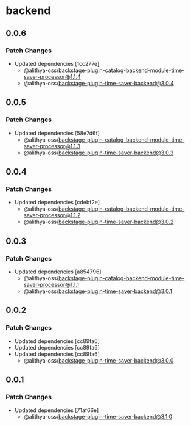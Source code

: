 # backend

## 0.0.6

### Patch Changes

- Updated dependencies [1cc277e]
  - @alithya-oss/backstage-plugin-catalog-backend-module-time-saver-processor@1.1.4
  - @alithya-oss/backstage-plugin-time-saver-backend@3.0.4

## 0.0.5

### Patch Changes

- Updated dependencies [58e7d6f]
  - @alithya-oss/backstage-plugin-catalog-backend-module-time-saver-processor@1.1.3
  - @alithya-oss/backstage-plugin-time-saver-backend@3.0.3

## 0.0.4

### Patch Changes

- Updated dependencies [cdebf2e]
  - @alithya-oss/backstage-plugin-catalog-backend-module-time-saver-processor@1.1.2
  - @alithya-oss/backstage-plugin-time-saver-backend@3.0.2

## 0.0.3

### Patch Changes

- Updated dependencies [a854796]
  - @alithya-oss/backstage-plugin-catalog-backend-module-time-saver-processor@1.1.1
  - @alithya-oss/backstage-plugin-time-saver-backend@3.0.1

## 0.0.2

### Patch Changes

- Updated dependencies [cc89fa6]
- Updated dependencies [cc89fa6]
- Updated dependencies [cc89fa6]
  - @alithya-oss/backstage-plugin-time-saver-backend@3.0.0

## 0.0.1

### Patch Changes

- Updated dependencies [71af66e]
  - @alithya-oss/backstage-plugin-time-saver-backend@3.1.0
